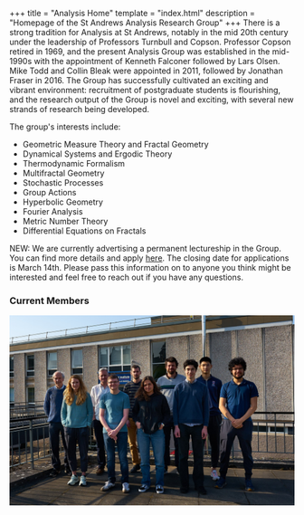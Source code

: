 +++
title = "Analysis Home"
template = "index.html"
description = "Homepage of the St Andrews Analysis Research Group"
+++
There is a strong tradition for Analysis at St Andrews, notably in the mid 20th century under the leadership of Professors Turnbull and Copson.
Professor Copson retired in 1969, and the present Analysis Group was established in the mid-1990s with the appointment of Kenneth Falconer followed by Lars Olsen.
Mike Todd and Collin Bleak were appointed in 2011, followed by Jonathan Fraser in 2016.
The Group has successfully cultivated an exciting and vibrant environment: recruitment of postgraduate students is flourishing, and the research output of the Group is novel and exciting, with several new strands of research being developed.

The group's interests include:
- Geometric Measure Theory and Fractal Geometry
- Dynamical Systems and Ergodic Theory
- Thermodynamic Formalism
- Multifractal Geometry
- Stochastic Processes
- Group Actions
- Hyperbolic Geometry
- Fourier Analysis
- Metric Number Theory
- Differential Equations on Fractals

NEW: We are currently advertising a permanent lectureship in the Group. You can find more details and apply <a href = "https://www.vacancies.st-andrews.ac.uk/Vacancies/W/3242/0/445467/889/lecturer-in-mathematics-ac2578rs">here</a>. The closing date for applications is March 14th. Please pass this information on to anyone you think might be interested and feel free to reach out if you have any questions.

### Current Members
<img loading="lazy" src="/analysis-group.jpg" alt="Members of the Analysis Group">

